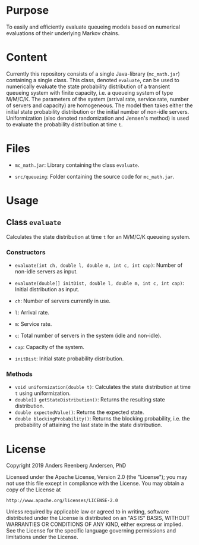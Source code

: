 # Purpose
To easily and efficiently evaluate queueing models based on numerical evaluations of their underlying Markov chains.

# Content
Currently this repository consists of a single Java-library (`mc_math.jar`) containing a single class. This class, denoted `evaluate`, can be used to numerically evaluate the state probability distribution of a transient queueing system with finite capacity, i.e. a queueing system of type M/M/C/K. The parameters of the system (arrival rate, service rate, number of servers and capacity) are homogeneous. The model then takes either the initial state probability distribution or the initial number of non-idle servers. Uniformization (also denoted randomization and Jensen's method) is used to evaluate the probability distribution at time `t`. 

# Files

- `mc_math.jar`: Library containing the class `evaluate`.

- `src/queueing`: Folder containing the source code for `mc_math.jar`.  

# Usage

## Class `evaluate`
Calculates the state distribution at time `t` for an M/M/C/K queueing system.

### Constructors

- `evaluate(int ch, double l, double m, int c, int cap)`: Number of non-idle servers as input.

- `evaluate(double[] initDist, double l, double m, int c, int cap)`: Initial distribution as input.  

- `ch`: Number of servers currently in use.
- `l`: Arrival rate. 
- `m`: Service rate.
- `c`: Total number of servers in the system (idle and non-idle).
- `cap`: Capacity of the system.
- `initDist`: Initial state probability distribution.

### Methods

- `void uniformization(double t)`: Calculates the state distribution at time `t` using uniformization.
- `double[] getStateDistribution()`: Returns the resulting state distribution.
- `double expectedValue()`: Returns the expected state.
- `double blockingProbability()`: Returns the blocking probability, i.e. the probability of attaining the last state in the state distribution.

# License
Copyright 2019 Anders Reenberg Andersen, PhD

Licensed under the Apache License, Version 2.0 (the "License");
you may not use this file except in compliance with the License.
You may obtain a copy of the License at

    http://www.apache.org/licenses/LICENSE-2.0

Unless required by applicable law or agreed to in writing, software
distributed under the License is distributed on an "AS IS" BASIS,
WITHOUT WARRANTIES OR CONDITIONS OF ANY KIND, either express or implied.
See the License for the specific language governing permissions and
limitations under the License.
